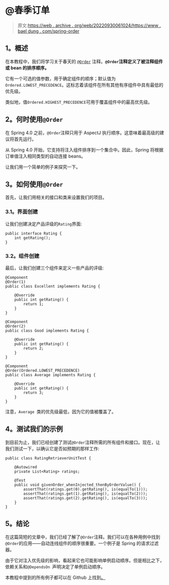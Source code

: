 # @春季订单

> 原文:[https://web . archive . org/web/20220930061024/https://www . bael dung . com/spring-order](https://web.archive.org/web/20220930061024/https://www.baeldung.com/spring-order)

## **1。概述**

在本教程中，我们将学习关于春天的 [`@Order`](https://web.archive.org/web/20220626090103/https://docs.spring.io/spring-framework/docs/current/javadoc-api/org/springframework/core/annotation/Order.html) 注释。**`@Order`注释定义了被注释组件或 bean 的排序顺序。**

它有一个可选的值参数，用于确定组件的顺序；默认值为`Ordered.LOWEST_PRECEDENCE`。这标志着该组件在所有其他有序组件中具有最低的优先级。

类似地，值`Ordered.HIGHEST_PRECEDENCE`可用于覆盖组件中的最高优先级。

## **2。何时使用`@Order`**

在 Spring 4.0 之前，`@Order`注释只用于 AspectJ 执行顺序。这意味着最高级的建议将首先运行。

从 Spring 4.0 开始，它支持将注入组件排序到一个集合中。因此，Spring 将根据订单值注入相同类型的自动连接 beans。

让我们用一个简单的例子来探究一下。

## **3。如何使用`@Order`**

首先，让我们用相关的接口和类来设置我们的项目。

### **3.1。界面创建**

让我们创建决定产品评级的`Rating`界面:

```
public interface Rating {
    int getRating();
}
```

### **3.2。组件创建**

最后，让我们创建三个组件来定义一些产品的评级:

```
@Component
@Order(1)
public class Excellent implements Rating {

    @Override
    public int getRating() {
        return 1;
    }
}

@Component
@Order(2)
public class Good implements Rating {

    @Override
    public int getRating() {
        return 2;
    }
}

@Component
@Order(Ordered.LOWEST_PRECEDENCE)
public class Average implements Rating {

    @Override
    public int getRating() {
        return 3;
    }
}
```

注意，`Average `类的优先级最低，因为它的值被覆盖了。

## **4。测试我们的示例**

到目前为止，我们已经创建了测试`@Order`注释所需的所有组件和接口。现在，让我们测试一下，以确认它是否如预期的那样工作:

```
public class RatingRetrieverUnitTest { 

    @Autowired
    private List<Rating> ratings;

    @Test
    public void givenOrder_whenInjected_thenByOrderValue() {
        assertThat(ratings.get(0).getRating(), is(equalTo(1)));
        assertThat(ratings.get(1).getRating(), is(equalTo(2)));
        assertThat(ratings.get(2).getRating(), is(equalTo(3)));
    }
}
```

## **5。结论**

在这篇简短的文章中，我们已经了解了`@Order`注释。我们可以在各种用例中找到`@Order`的应用——自动连线组件的顺序很重要。一个例子是 Spring 的请求过滤器。

由于它对注入优先级的影响，看起来它也可能影响单例启动顺序。但是相比之下，依赖关系和`@DependsOn `声明决定了单例启动顺序。

本教程中提到的所有例子都可以在 Github 上找到[。](https://web.archive.org/web/20220626090103/https://github.com/eugenp/tutorials/tree/master/spring-core-2)